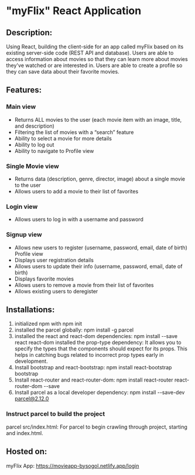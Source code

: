 # "myFlix" React Application

## Description:

Using React, building the client-side for an app called myFlix based on its
existing server-side code (REST API and database).
Users are able to access information about movies so that they can learn more
about movies they've watched or are interested in.
Users are able to create a profile so they can save data about their favorite movies.

## Features:

### Main view

- Returns ALL movies to the user (each movie item with an image, title, and description)
- Filtering the list of movies with a “search” feature
- Ability to select a movie for more details
- Ability to log out
- Ability to navigate to Profile view

### Single Movie view

- Returns data (description, genre, director, image) about a single movie to the user
- Allows users to add a movie to their list of favorites

### Login view

- Allows users to log in with a username and password

### Signup view

- Allows new users to register (username, password, email, date of birth)
  Profile view
- Displays user registration details
- Allows users to update their info (username, password, email, date of birth)
- Displays favorite movies
- Allows users to remove a movie from their list of favorites
- Allows existing users to deregister

## Installations:

1. initialized npm with npm init
2. installed the parcel globally: npm install -g parcel
3. installed the react and react-dom dependencies: npm install --save react react-dom
   installed the prop-type dependency:
   It allows you to specify the types that the components should expect for its props. This helps in catching bugs related to incorrect prop types early in development.
4. Install bootstrap and react-bootstrap: npm install react-bootstrap bootstrap
5. Install react-router and react-router-dom: npm install react-router react-router-dom --save
6. Install parcel as a local developer dependency: npm install --save-dev parcel@2.12.0

### Instruct parcel to build the project

parcel src/index.html: For parcel to begin crawling through project, starting and index.html.

## Hosted on:

myFlix App: https://movieapp-bysogol.netlify.app/login
